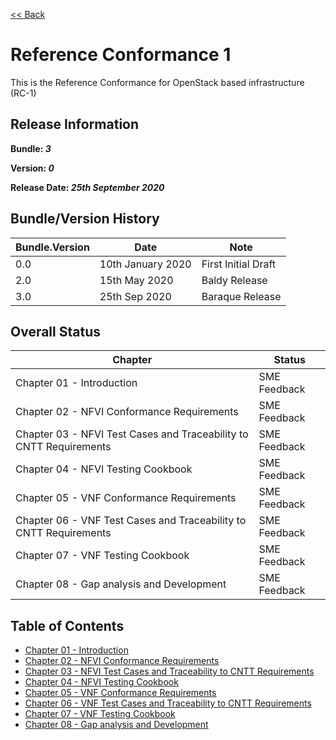 [<< Back](../)

# Reference Conformance 1

This is the Reference Conformance for OpenStack based infrastructure (RC-1)

## Release Information
**Bundle: _3_**

**Version: _0_**

**Release Date: _25th September 2020_**

## Bundle/Version History

| Bundle.Version | Date | Note
| --- | --- | --- |
| 0.0 | 10th January 2020 | First Initial Draft|
| 2.0 | 15th May 2020 | Baldy Release|
| 3.0| 25th Sep 2020 | Baraque Release|

## Overall Status

| Chapter | Status |
| --- | --- |
| Chapter 01 - Introduction                                           | SME Feedback |
| Chapter 02 - NFVI Conformance Requirements                          | SME Feedback |
| Chapter 03 - NFVI Test Cases and Traceability to CNTT Requirements  | SME Feedback |
| Chapter 04 - NFVI Testing Cookbook                                  | SME Feedback |
| Chapter 05 - VNF Conformance Requirements                           | SME Feedback |
| Chapter 06 - VNF Test Cases and Traceability to CNTT Requirements   | SME Feedback |
| Chapter 07 - VNF Testing Cookbook                                   | SME Feedback |
| Chapter 08 - Gap analysis and Development                           | SME Feedback |

## Table of Contents
* [Chapter 01 - Introduction](chapters/chapter01.md)
* [Chapter 02 - NFVI Conformance Requirements](chapters/chapter02.md)
* [Chapter 03 - NFVI Test Cases and Traceability to CNTT Requirements ](chapters/chapter03.md)
* [Chapter 04 - NFVI Testing Cookbook](chapters/chapter04.md)
* [Chapter 05 - VNF Conformance Requirements](chapters/chapter05.md)
* [Chapter 06 - VNF Test Cases and Traceability to CNTT Requirements](chapters/chapter06.md)
* [Chapter 07 - VNF Testing Cookbook](chapters/chapter07.md)
* [Chapter 08 - Gap analysis and Development](chapters/chapter08.md)
